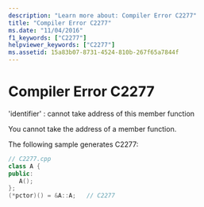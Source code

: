 ```yaml
---
description: "Learn more about: Compiler Error C2277"
title: "Compiler Error C2277"
ms.date: "11/04/2016"
f1_keywords: ["C2277"]
helpviewer_keywords: ["C2277"]
ms.assetid: 15a83b07-8731-4524-810b-267f65a7844f
---
```

# Compiler Error C2277

'identifier' : cannot take address of this member function

You cannot take the address of a member function.

The following sample generates C2277:

```cpp
// C2277.cpp
class A {
public:
   A();
};
(*pctor)() = &A::A;   // C2277
```
